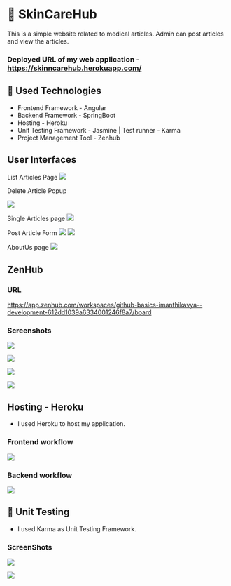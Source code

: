 # 👋 SkinCareHub

This is a simple website related to medical articles. Admin can post articles and view the articles.
### Deployed URL of my web application - https://skinncarehub.herokuapp.com/



## 📙 Used Technologies

- Frontend Framework - Angular
- Backend Framework - SpringBoot
- Hosting - Heroku
- Unit Testing Framework - Jasmine |  Test runner - Karma
- Project Management Tool - Zenhub

## User Interfaces

List Articles Page
![](frontend/ReadmeImages/ListArticles.jpeg)

Delete Article Popup

![](frontend/ReadmeImages/DeletePopup.jpeg)

Single Articles page
![](frontend/ReadmeImages/singleArticle.jpeg)

Post Article Form
![](frontend/ReadmeImages/post1.jpeg)
![](frontend/ReadmeImages/post2.jpeg)

AboutUs page
![](frontend/ReadmeImages/aboutus.jpeg)

## ZenHub

### URL
https://app.zenhub.com/workspaces/github-basics-imanthikavya--development-612dd1039a6334001246f8a7/board
### Screenshots
![](frontend/ReadmeImages/ZenHub2.jpg)

![](frontend/ReadmeImages/ZenHub1.jpg)

![](frontend/ReadmeImages/zenhub3.jpeg)

![](frontend/ReadmeImages/zenhub4.jpeg)




## Hosting - Heroku

- I used Heroku to host my application.

### Frontend workflow
![](frontend/ReadmeImages/heroku1.jpg)

### Backend workflow
![](frontend/ReadmeImages/heroku2.jpg)

## 📝 Unit Testing 
 -  I used Karma as Unit Testing Framework.
 
### ScreenShots

![](frontend/ReadmeImages/test2.jpeg)

![](frontend/ReadmeImages/test1.jpeg)

